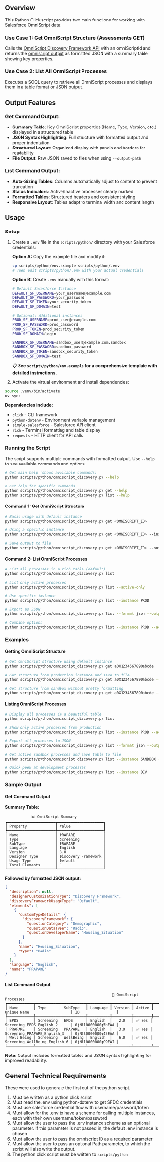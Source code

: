 ## Overview

This Python Click script provides two main functions for working with Salesforce OmniScript data:

### Use Case 1: Get OmniScript Structure (Assessments GET)
Calls the [OmniScript Discovery Framework API](https://developer.salesforce.com/docs/atlas.en-us.industries_reference.meta/industries_reference/connect_resources_store_discovery_framework_structure.htm) with an omniScriptId and returns the 
[omniscript output](https://developer.salesforce.com/docs/atlas.en-us.industries_reference.meta/industries_reference/connect_responses_omniscript_output.htm) as formatted JSON with a summary table showing key properties.

### Use Case 2: List All OmniScript Processes
Executes a SOQL query to retrieve all OmniScript processes and displays them in a table format or JSON output.

## Output Features

### Get Command Output:
- **Summary Table**: Key OmniScript properties (Name, Type, Version, etc.) displayed in a structured table
- **JSON Syntax Highlighting**: Full structure with formatted output and proper indentation
- **Structured Layout**: Organized display with panels and borders for readability
- **File Output**: Raw JSON saved to files when using `--output-path`

### List Command Output:
- **Auto-Sizing Tables**: Columns automatically adjust to content to prevent truncation
- **Status Indicators**: Active/Inactive processes clearly marked
- **Formatted Tables**: Structured headers and consistent styling
- **Responsive Layout**: Tables adapt to terminal width and content length


## Usage

### Setup

1. Create a `.env` file in the `scripts/python/` directory with your Salesforce credentials:
   
   **Option A:** Copy the example file and modify it:
   ```bash
   cp scripts/python/env.example scripts/python/.env
   # Then edit scripts/python/.env with your actual credentials
   ```
   
   **Option B:** Create `.env` manually with this format:
   ```bash
   # Default Salesforce Instance
   DEFAULT_SF_USERNAME=your_username@example.com
   DEFAULT_SF_PASSWORD=your_password
   DEFAULT_SF_TOKEN=your_security_token
   DEFAULT_SF_DOMAIN=test

   # Optional: Additional instances
   PROD_SF_USERNAME=prod_user@example.com
   PROD_SF_PASSWORD=prod_password
   PROD_SF_TOKEN=prod_security_token
   PROD_SF_DOMAIN=login

   SANDBOX_SF_USERNAME=sandbox_user@example.com.sandbox
   SANDBOX_SF_PASSWORD=sandbox_password
   SANDBOX_SF_TOKEN=sandbox_security_token
   SANDBOX_SF_DOMAIN=test
   ```
   
   📋 **See `scripts/python/env.example` for a comprehensive template with detailed instructions.**

2. Activate the virtual environment and install dependencies:
```bash
source .venv/bin/activate
uv sync
```

**Dependencies include:**
- `click` - CLI framework
- `python-dotenv` - Environment variable management
- `simple-salesforce` - Salesforce API client
- `rich` - Terminal formatting and table display
- `requests` - HTTP client for API calls

### Running the Script

The script supports multiple commands with formatted output. Use `--help` to see available commands and options.

```bash
# Get main help (shows available commands)
python scripts/python/omniscript_discovery.py --help

# Get help for specific commands
python scripts/python/omniscript_discovery.py get --help
python scripts/python/omniscript_discovery.py list --help
```

#### Command 1: Get OmniScript Structure

```bash
# Basic usage with default instance
python scripts/python/omniscript_discovery.py get <OMNISCRIPT_ID>

# Using a specific instance
python scripts/python/omniscript_discovery.py get <OMNISCRIPT_ID> --instance PROD

# Save output to file
python scripts/python/omniscript_discovery.py get <OMNISCRIPT_ID> --output-path results.json
```

#### Command 2: List OmniScript Processes

```bash
# List all processes in a rich table (default)
python scripts/python/omniscript_discovery.py list

# List only active processes
python scripts/python/omniscript_discovery.py list --active-only

# Use specific instance
python scripts/python/omniscript_discovery.py list --instance PROD

# Export as JSON
python scripts/python/omniscript_discovery.py list --format json --output-path processes.json

# Combine options
python scripts/python/omniscript_discovery.py list --instance PROD --active-only --output-path active_prod_processes.txt
```

### Examples

#### Getting OmniScript Structure

```bash
# Get OmniScript structure using default instance
python scripts/python/omniscript_discovery.py get a0X1234567890abcde

# Get structure from production instance and save to file
python scripts/python/omniscript_discovery.py get a0X1234567890abcde --instance PROD --output-path prod_omniscript.json

# Get structure from sandbox without pretty formatting
python scripts/python/omniscript_discovery.py get a0X1234567890abcde --instance SANDBOX --no-pretty
```

#### Listing OmniScript Processes

```bash
# Display all processes in a beautiful table
python scripts/python/omniscript_discovery.py list

# Show only active processes from production
python scripts/python/omniscript_discovery.py list --instance PROD --active-only

# Export all processes to JSON
python scripts/python/omniscript_discovery.py list --format json --output-path all_processes.json

# Get active sandbox processes and save table to file
python scripts/python/omniscript_discovery.py list --instance SANDBOX --active-only --output-path sandbox_active.txt

# Quick peek at development processes
python scripts/python/omniscript_discovery.py list --instance DEV
```

### Sample Output

#### Get Command Output

**Summary Table:**
```
            📊 OmniScript Summary             
┏━━━━━━━━━━━━━━━━━━━━━━┳━━━━━━━━━━━━━━━━━━━━━┓
┃ Property             ┃ Value               ┃
┡━━━━━━━━━━━━━━━━━━━━━━╇━━━━━━━━━━━━━━━━━━━━━┩
│ Name                 │ PRAPARE             │
│ Type                 │ Screening           │
│ SubType              │ PRAPARE             │
│ Language             │ English             │
│ Version              │ 3.0                 │
│ Designer Type        │ Discovery Framework │
│ Usage Type           │ Default             │
│ Total Elements       │ 1                   │
└──────────────────────┴─────────────────────┘
```

**Followed by formatted JSON output:**
```json
{
  "description": null,
  "designerCustomizationType": "Discovery Framework",
  "discoveryFrameworkUsageType": "Default",
  "elements": [
    {
      "customTypeDetails": {
        "discoveryFramework": {
          "questionCategory": "Demographic",
          "questionDataType": "Radio",
          "questionDeveloperName": "Housing_Situation"
        }
      },
      "name": "Housing_Situation",
      "type": "Radio"
    }
  ],
  "language": "English",
  "name": "PRAPARE"
}
```

#### List Command Output
```
                                                 🔧 OmniScript Processes                                                 
┏━━━━━━━━━━━━┳━━━━━━━━━━━┳━━━━━━━━━━━┳━━━━━━━━━━┳━━━━━━━━━┳━━━━━━━━┳━━━━━━━━━━━━━━━━━━━━━━━━━━━━━━━┳━━━━━━━━━━━━━━━━━━━━┓
┃ Name       ┃ Type      ┃ SubType   ┃ Language ┃ Version ┃ Active ┃ Unique Name                   ┃ ID                 ┃
┡━━━━━━━━━━━━╇━━━━━━━━━━━╇━━━━━━━━━━━╇━━━━━━━━━━╇━━━━━━━━━╇━━━━━━━━╇━━━━━━━━━━━━━━━━━━━━━━━━━━━━━━━╇━━━━━━━━━━━━━━━━━━━━┩
│ EPDS       │ Screening │ EPDS      │ English  │   2.0   │ ✅ Yes │ Screening_EPDS_English_2      │ 0jNfl0000000g5hEAA │
│ PRAPARE    │ Screening │ PRAPARE   │ English  │   3.0   │ ✅ Yes │ Screening_PRAPARE_English_3   │ 0jNfl0000000g45EAA │
│ Well Being │ Screening │ WellBeing │ English  │   6.0   │ ✅ Yes │ Screening_WellBeing_English_6 │ 0jNfl0000000gC9EAI │
└────────────┴───────────┴───────────┴──────────┴─────────┴────────┴───────────────────────────────┴────────────────────┘
```

**Note**: Output includes formatted tables and JSON syntax highlighting for improved readability.

## General Technical Requirements

These were used to generate the first cut of the python script.

1. Must be written as a python click script
2. Must read the .env using python-dotenv to get SFDC credentials
3. Must use salesforce credential flow with username/password/token
4. Must allow for the .env to have a scheme for calling multiple instances, each with their own username/token/password
5. Must allow the user to pass the .env instance scheme as an optional parameter.  If this parameter is not passed in, the default .env instance is chosen
6. Must allow the user to pass the omniscript ID as a required parameter
7. Must allow the user to pass an optional Path parameter, to which the script will also write the output.
8. The python click script must be written to `scripts/python`
